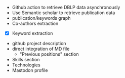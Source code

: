 - Github action to retrieve DBLP data asynchronously
- Use Semantic scholar to retrieve publication data
- publication/keywords graph
- Co-authors extraction
- [x] Keyword extraction
- github project description
- direct integration of MD file
  - "Previous positions" section
- Skills section
- Technologies
- Mastodon profile
